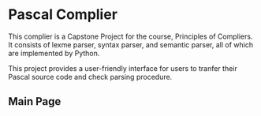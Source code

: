 # Pascal Complier
This complier is a Capstone Project for the course, Principles of Compliers. It consists of lexme parser, syntax parser, and semantic parser, all of which are implemented by Python.

This project provides a user-friendly interface for users to tranfer their Pascal source code and check parsing procedure.
## Main Page